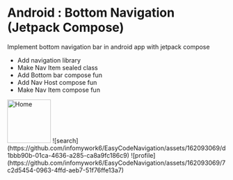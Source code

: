 # Android : Bottom Navigation (Jetpack Compose)
Implement bottom navigation bar in android app with jetpack compose

- Add navigation library
- Make Nav Item sealed class
- Add Bottom bar compose fun
- Add Nav Host compose fun
- Make Nav Item compose fun

<img src="https://github.com/infomywork6/EasyCodeNavigation/assets/162093069/2339e801-ffc1-4670-9097-be48e3ddadfa" width="100" height="100" alt="Home">
![search](https://github.com/infomywork6/EasyCodeNavigation/assets/162093069/d1bbb90b-01ca-4636-a285-ca8a9fc186c9)
![profile](https://github.com/infomywork6/EasyCodeNavigation/assets/162093069/7c2d5454-0963-4ffd-aeb7-51f76ffe13a7)
